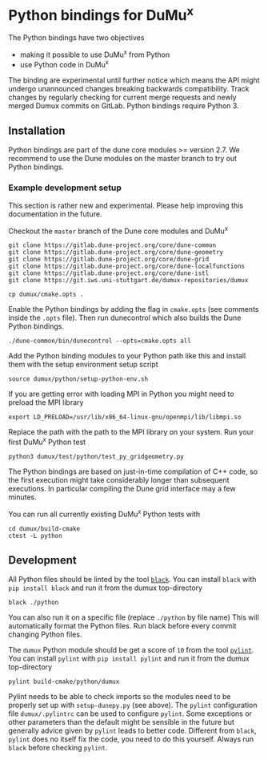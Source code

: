 # Python bindings for DuMu<sup>x</sup>

The Python bindings have two objectives
* making it possible to use DuMu<sup>x</sup> from Python
* use Python code in DuMu<sup>x</sup>

The binding are experimental until further notice which means
the API might undergo unannounced changes breaking backwards
compatibility. Track changes by regularly checking for current merge requests
and newly merged Dumux commits on GitLab. Python bindings require Python 3.

##  Installation

Python bindings are part of the dune core modules >= version 2.7.
We recommend to use the Dune modules on the master branch to try out
Python bindings.

### Example development setup

This section is rather new and experimental. Please help improving
this documentation in the future.

Checkout the `master` branch of the Dune core modules and DuMu<sup>x</sup>

```
git clone https://gitlab.dune-project.org/core/dune-common
git clone https://gitlab.dune-project.org/core/dune-geometry
git clone https://gitlab.dune-project.org/core/dune-grid
git clone https://gitlab.dune-project.org/core/dune-localfunctions
git clone https://gitlab.dune-project.org/core/dune-istl
git clone https://git.iws.uni-stuttgart.de/dumux-repositories/dumux

cp dumux/cmake.opts .
```

Enable the Python bindings by adding the flag in `cmake.opts` (see comments inside the `.opts` file).
Then run dunecontrol which also builds the Dune Python bindings.

```
./dune-common/bin/dunecontrol --opts=cmake.opts all
```

Add the Python binding modules to your Python path like this and install them with
the setup environment setup script

```
source dumux/python/setup-python-env.sh
```

If you are getting error with loading MPI in Python you might need to preload the MPI library

```
export LD_PRELOAD=/usr/lib/x86_64-linux-gnu/openmpi/lib/libmpi.so
```

Replace the path with the path to the MPI library on your system.
Run your first DuMu<sup>x</sup> Python test

```
python3 dumux/test/python/test_py_gridgeometry.py
```

The Python bindings are based on just-in-time compilation of C++ code,
so the first execution might take considerably longer than subsequent executions.
In particular compiling the Dune grid interface may a few minutes.

You can run all currently existing DuMu<sup>x</sup> Python tests with
```
cd dumux/build-cmake
ctest -L python
```
##  Development

All Python files should be linted by the tool [`black`](https://pypi.org/project/black/).
You can install `black` with `pip install black` and run it from the dumux top-directory

```
black ./python
```

You can also run it on a specific file (replace `./python` by file name)
This will automatically format the Python files. Run black before every commit changing Python files.

The `dumux` Python module should be get a score of `10` from
the tool [`pylint`](https://pypi.org/project/pylint/).
You can install `pylint` with `pip install pylint` and run it from the dumux top-directory

```
pylint build-cmake/python/dumux
```

Pylint needs to be able to check imports so the modules need to be properly set up
with `setup-dunepy.py` (see above). The `pylint` configuration file `dumux/.pylintrc` can
be used to configure `pylint`. Some exceptions or other parameters than the default
might be sensible in the future but generally advice given by `pylint` leads to better code.
Different from `black`, `pylint` does no itself fix the code, you need to do this yourself.
Always run `black` before checking `pylint`.

